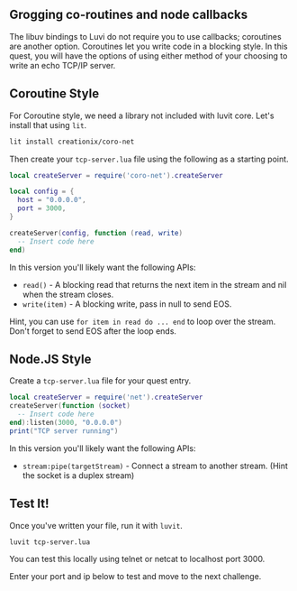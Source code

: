 
## Grogging co-routines and node callbacks

The libuv bindings to Luvi do not require you to use callbacks; coroutines
are another option. Coroutines let you write code in a blocking style.
In this quest, you will have the options of using either method of your
choosing to write an echo TCP/IP server.

## Coroutine Style

For Coroutine style, we need a library not included with luvit core.  Let's
install that using `lit`.

```sh
lit install creationix/coro-net
```

Then create your `tcp-server.lua` file using the following as a starting point.

```lua
local createServer = require('coro-net').createServer

local config = {
  host = "0.0.0.0",
  port = 3000,
}

createServer(config, function (read, write)
  -- Insert code here
end)
```

In this version you'll likely want the following APIs:

 - `read()` - A blocking read that returns the next item in the stream and nil
   when the stream closes.
 - `write(item)` - A blocking write, pass in null to send EOS.

Hint, you can use `for item in read do ... end` to loop over the stream.
Don't forget to send EOS after the loop ends.


## Node.JS Style

Create a `tcp-server.lua` file for your quest entry.

```lua
local createServer = require('net').createServer
createServer(function (socket)
  -- Insert code here
end):listen(3000, "0.0.0.0")
print("TCP server running")
```

In this version you'll likely want the following APIs:

 - `stream:pipe(targetStream)` - Connect a stream to another stream. (Hint the socket is a duplex stream)

## Test It!

Once you've written your file, run it with `luvit`.

```sh
luvit tcp-server.lua
```

You can test this locally using telnet or netcat to localhost port 3000.

Enter your port and ip below to test and move to the next challenge.
